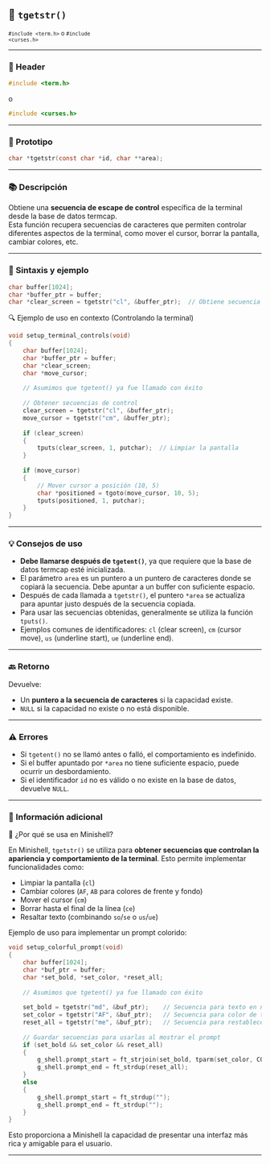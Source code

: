 ## 🧩 `tgetstr()`  
<small><code>#include &lt;term.h&gt;</code> o <code>#include &lt;curses.h&gt;</code></small>

---

### 🧾 Header
```c
#include <term.h>
```
o
```c
#include <curses.h>
```

---

### 🧪 Prototipo
```c
char *tgetstr(const char *id, char **area);
```

---

### 📚 Descripción
Obtiene una **secuencia de escape de control** específica de la terminal desde la base de datos termcap.  
Esta función recupera secuencias de caracteres que permiten controlar diferentes aspectos de la terminal, como mover el cursor, borrar la pantalla, cambiar colores, etc.

---

### 🧰 Sintaxis y ejemplo
```c
char buffer[1024];
char *buffer_ptr = buffer;
char *clear_screen = tgetstr("cl", &buffer_ptr);  // Obtiene secuencia para limpiar pantalla
```


<summary>🔍 Ejemplo de uso en contexto (Controlando la terminal)</summary>

```c
void setup_terminal_controls(void)
{
    char buffer[1024];
    char *buffer_ptr = buffer;
    char *clear_screen;
    char *move_cursor;
    
    // Asumimos que tgetent() ya fue llamado con éxito
    
    // Obtener secuencias de control
    clear_screen = tgetstr("cl", &buffer_ptr);
    move_cursor = tgetstr("cm", &buffer_ptr);
    
    if (clear_screen)
    {
        tputs(clear_screen, 1, putchar);  // Limpiar la pantalla
    }
    
    if (move_cursor)
    {
        // Mover cursor a posición (10, 5)
        char *positioned = tgoto(move_cursor, 10, 5);
        tputs(positioned, 1, putchar);
    }
}
```



---

### 💡 Consejos de uso
- **Debe llamarse después de `tgetent()`**, ya que requiere que la base de datos termcap esté inicializada.
- El parámetro `area` es un puntero a un puntero de caracteres donde se copiará la secuencia. Debe apuntar a un buffer con suficiente espacio.
- Después de cada llamada a `tgetstr()`, el puntero `*area` se actualiza para apuntar justo después de la secuencia copiada.
- Para usar las secuencias obtenidas, generalmente se utiliza la función `tputs()`.
- Ejemplos comunes de identificadores: `cl` (clear screen), `cm` (cursor move), `us` (underline start), `ue` (underline end).

---

### 🔙 Retorno
Devuelve:
- Un **puntero a la secuencia de caracteres** si la capacidad existe.
- `NULL` si la capacidad no existe o no está disponible.

---

### ⚠️ Errores
- Si `tgetent()` no se llamó antes o falló, el comportamiento es indefinido.
- Si el buffer apuntado por `*area` no tiene suficiente espacio, puede ocurrir un desbordamiento.
- Si el identificador `id` no es válido o no existe en la base de datos, devuelve `NULL`.

---

### 🧭 Información adicional

<summary>📎 ¿Por qué se usa en Minishell?</summary>

En Minishell, `tgetstr()` se utiliza para **obtener secuencias que controlan la apariencia y comportamiento de la terminal**. Esto permite implementar funcionalidades como:

- Limpiar la pantalla (`cl`)
- Cambiar colores (`AF`, `AB` para colores de frente y fondo)
- Mover el cursor (`cm`)
- Borrar hasta el final de la línea (`ce`)
- Resaltar texto (combinando `so`/`se` o `us`/`ue`)

Ejemplo de uso para implementar un prompt colorido:

```c
void setup_colorful_prompt(void)
{
    char buffer[1024];
    char *buf_ptr = buffer;
    char *set_bold, *set_color, *reset_all;
    
    // Asumimos que tgetent() ya fue llamado con éxito
    
    set_bold = tgetstr("md", &buf_ptr);    // Secuencia para texto en negrita
    set_color = tgetstr("AF", &buf_ptr);   // Secuencia para color de texto
    reset_all = tgetstr("me", &buf_ptr);   // Secuencia para restablecer atributos
    
    // Guardar secuencias para usarlas al mostrar el prompt
    if (set_bold && set_color && reset_all)
    {
        g_shell.prompt_start = ft_strjoin(set_bold, tparm(set_color, COLOR_GREEN));
        g_shell.prompt_end = ft_strdup(reset_all);
    }
    else
    {
        g_shell.prompt_start = ft_strdup("");
        g_shell.prompt_end = ft_strdup("");
    }
}
```

Esto proporciona a Minishell la capacidad de presentar una interfaz más rica y amigable para el usuario.



---